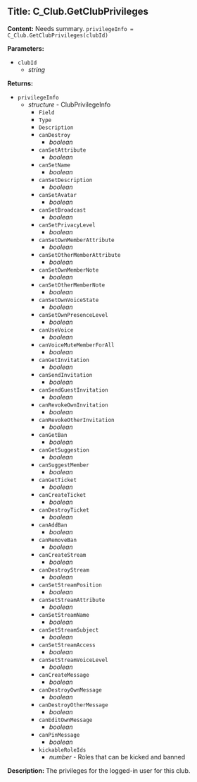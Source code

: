 ## Title: C_Club.GetClubPrivileges

**Content:**
Needs summary.
`privilegeInfo = C_Club.GetClubPrivileges(clubId)`

**Parameters:**
- `clubId`
  - *string*

**Returns:**
- `privilegeInfo`
  - *structure* - ClubPrivilegeInfo
    - `Field`
    - `Type`
    - `Description`
    - `canDestroy`
      - *boolean*
    - `canSetAttribute`
      - *boolean*
    - `canSetName`
      - *boolean*
    - `canSetDescription`
      - *boolean*
    - `canSetAvatar`
      - *boolean*
    - `canSetBroadcast`
      - *boolean*
    - `canSetPrivacyLevel`
      - *boolean*
    - `canSetOwnMemberAttribute`
      - *boolean*
    - `canSetOtherMemberAttribute`
      - *boolean*
    - `canSetOwnMemberNote`
      - *boolean*
    - `canSetOtherMemberNote`
      - *boolean*
    - `canSetOwnVoiceState`
      - *boolean*
    - `canSetOwnPresenceLevel`
      - *boolean*
    - `canUseVoice`
      - *boolean*
    - `canVoiceMuteMemberForAll`
      - *boolean*
    - `canGetInvitation`
      - *boolean*
    - `canSendInvitation`
      - *boolean*
    - `canSendGuestInvitation`
      - *boolean*
    - `canRevokeOwnInvitation`
      - *boolean*
    - `canRevokeOtherInvitation`
      - *boolean*
    - `canGetBan`
      - *boolean*
    - `canGetSuggestion`
      - *boolean*
    - `canSuggestMember`
      - *boolean*
    - `canGetTicket`
      - *boolean*
    - `canCreateTicket`
      - *boolean*
    - `canDestroyTicket`
      - *boolean*
    - `canAddBan`
      - *boolean*
    - `canRemoveBan`
      - *boolean*
    - `canCreateStream`
      - *boolean*
    - `canDestroyStream`
      - *boolean*
    - `canSetStreamPosition`
      - *boolean*
    - `canSetStreamAttribute`
      - *boolean*
    - `canSetStreamName`
      - *boolean*
    - `canSetStreamSubject`
      - *boolean*
    - `canSetStreamAccess`
      - *boolean*
    - `canSetStreamVoiceLevel`
      - *boolean*
    - `canCreateMessage`
      - *boolean*
    - `canDestroyOwnMessage`
      - *boolean*
    - `canDestroyOtherMessage`
      - *boolean*
    - `canEditOwnMessage`
      - *boolean*
    - `canPinMessage`
      - *boolean*
    - `kickableRoleIds`
      - *number* - Roles that can be kicked and banned

**Description:**
The privileges for the logged-in user for this club.